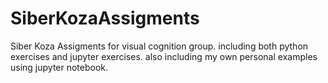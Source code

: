 # SiberKozaAssigments
Siber Koza Assigments for visual cognition group. 
including both python exercises and jupyter exercises. 
also including my own personal examples using jupyter notebook.
